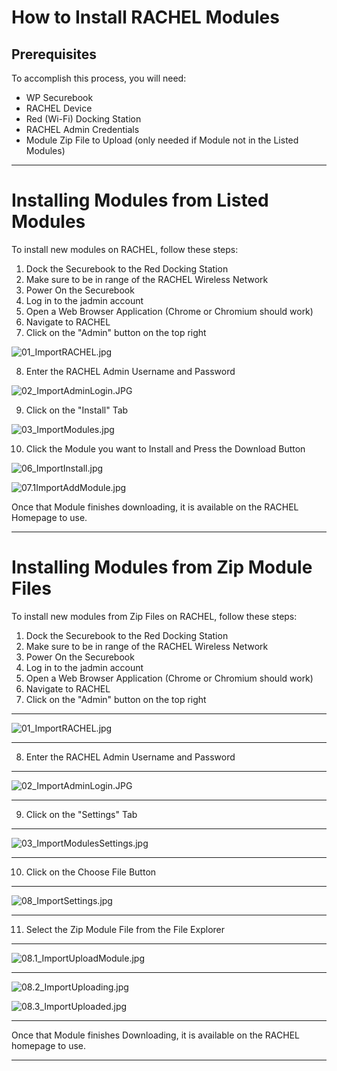 # How to Install RACHEL Modules

## Prerequisites

To accomplish this process, you will need:
- WP Securebook
- RACHEL Device
- Red (Wi-Fi) Docking Station
- RACHEL Admin Credentials
- Module Zip File to Upload (only needed if Module not in the Listed Modules)

---

# Installing Modules from Listed Modules

To install new modules on RACHEL, follow these steps:
1. Dock the Securebook to the Red Docking Station
2. Make sure to be in range of the RACHEL Wireless Network
3. Power On the Securebook
4. Log in to the jadmin account
5. Open a Web Browser Application (Chrome or Chromium should work)
6. Navigate to RACHEL
7. Click on the "Admin" button on the top right

![01_ImportRACHEL.jpg](../_resources/01_ImportRACHEL.jpg)

8. Enter the RACHEL Admin Username and Password

![02_ImportAdminLogin.JPG](../_resources/02_ImportAdminLogin.JPG)

9. Click on the "Install" Tab

![03_ImportModules.jpg](../_resources/03_ImportModules.jpg)

10. Click the Module you want to Install and Press the Download Button

![06_ImportInstall.jpg](../_resources/06_ImportInstall.jpg)

![07.1ImportAddModule.jpg](../_resources/07.1ImportAddModule.jpg)

Once that Module finishes downloading, it is available on the RACHEL Homepage to use.

---

# Installing Modules from Zip Module Files

To install new modules from Zip Files on RACHEL, follow these steps:
1. Dock the Securebook to the Red Docking Station
2. Make sure to be in range of the RACHEL Wireless Network
3. Power On the Securebook
4. Log in to the jadmin account
5. Open a Web Browser Application (Chrome or Chromium should work)
6. Navigate to RACHEL
7. Click on the "Admin" button on the top right

---

![01_ImportRACHEL.jpg](../_resources/01_ImportRACHEL.jpg)

---

8. Enter the RACHEL Admin Username and Password

---

![02_ImportAdminLogin.JPG](../_resources/02_ImportAdminLogin.JPG)

---

9. Click on the "Settings" Tab

---

![03_ImportModulesSettings.jpg](../_resources/03_ImportModulesSettings.jpg)

---

10. Click on the Choose File Button

---

![08_ImportSettings.jpg](../_resources/08_ImportSettings.jpg)

---

11. Select the Zip Module File from the File Explorer

---

![08.1_ImportUploadModule.jpg](../_resources/08.1_ImportUploadModule.jpg)

---

![08.2_ImportUploading.jpg](../_resources/08.2_ImportUploading.jpg)

![08.3_ImportUploaded.jpg](../_resources/08.3_ImportUploaded.jpg)

---

Once that Module finishes Downloading, it is available on the RACHEL homepage to use.

---